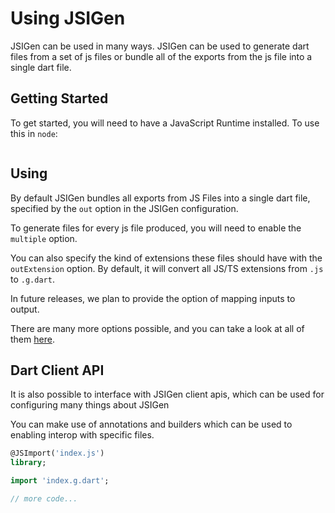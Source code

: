 # Using JSIGen
JSIGen can be used in many ways. JSIGen can be used to generate dart files from a set of js files or bundle all of the exports from the js file into a single dart file.

## Getting Started
To get started, you will need to have a JavaScript Runtime installed.
To use this in `node`:
```bash

```

## Using
By default JSIGen bundles all exports from JS Files into a single dart file, specified by the `out` option in the JSIGen configuration.
<!-- TODO: Add example -->

To generate files for every js file produced, you will need to enable the `multiple` option.
<!-- TODO: Add example -->

You can also specify the kind of extensions these files should have with the `outExtension` option. By default, it will convert all JS/TS extensions from `.js` to `.g.dart`.
<!-- TODO: Add example -->

In future releases, we plan to provide the option of mapping inputs to output.

There are many more options possible, and you can take a look at all of them [here](./config.md).

## Dart Client API
It is also possible to interface with JSIGen client apis, which can be used for configuring many things about JSIGen 

You can make use of annotations and builders which can be used to enabling interop with specific files.

```dart
@JSImport('index.js')
library;

import 'index.g.dart';

// more code...
```